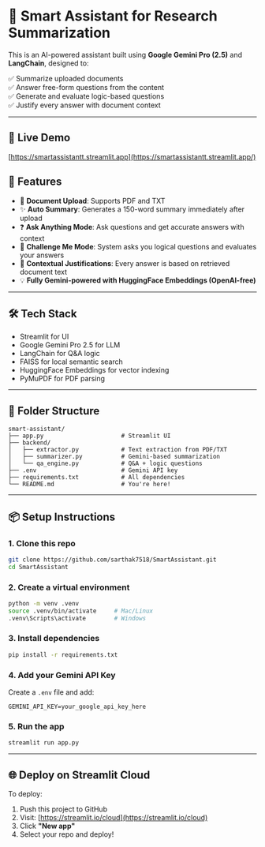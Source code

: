 # 🤖 Smart Assistant for Research Summarization

This is an AI-powered assistant built using **Google Gemini Pro (2.5)** and **LangChain**, designed to:

✅ Summarize uploaded documents  
✅ Answer free-form questions from the content  
✅ Generate and evaluate logic-based questions  
✅ Justify every answer with document context  

---

## 🔗 Live Demo

[https://smartassistantt.streamlit.app](https://smartassistantt.streamlit.app/)


## 🚀 Features

- 📄 **Document Upload**: Supports PDF and TXT
- ✨ **Auto Summary**: Generates a 150-word summary immediately after upload
- ❓ **Ask Anything Mode**: Ask questions and get accurate answers with context
- 🧠 **Challenge Me Mode**: System asks you logical questions and evaluates your answers
- 📌 **Contextual Justifications**: Every answer is based on retrieved document text
- 💡 **Fully Gemini-powered with HuggingFace Embeddings (OpenAI-free)**

---

## 🛠️ Tech Stack

- Streamlit for UI  
- Google Gemini Pro 2.5 for LLM  
- LangChain for Q&A logic  
- FAISS for local semantic search  
- HuggingFace Embeddings for vector indexing  
- PyMuPDF for PDF parsing  

---

## 📂 Folder Structure

```
smart-assistant/
├── app.py                      # Streamlit UI
├── backend/
│   ├── extractor.py            # Text extraction from PDF/TXT
│   ├── summarizer.py           # Gemini-based summarization
│   └── qa_engine.py            # Q&A + logic questions
├── .env                        # Gemini API key
├── requirements.txt            # All dependencies
└── README.md                   # You're here!
```

---

## 📦 Setup Instructions

### 1. Clone this repo

```bash
git clone https://github.com/sarthak7518/SmartAssistant.git
cd SmartAssistant
```

### 2. Create a virtual environment

```bash
python -m venv .venv
source .venv/bin/activate     # Mac/Linux
.venv\Scripts\activate        # Windows
```

### 3. Install dependencies

```bash
pip install -r requirements.txt
```

### 4. Add your Gemini API Key

Create a `.env` file and add:

```
GEMINI_API_KEY=your_google_api_key_here
```

### 5. Run the app

```bash
streamlit run app.py
```

---

## 🌐 Deploy on Streamlit Cloud

To deploy:
1. Push this project to GitHub
2. Visit: [https://streamlit.io/cloud](https://streamlit.io/cloud)
3. Click **"New app"**
4. Select your repo and deploy!

